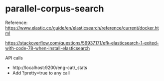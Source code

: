 # parallel-corpus-search

Reference: https://www.elastic.co/guide/en/elasticsearch/reference/current/docker.html

https://stackoverflow.com/questions/56937171/efk-elasticsearch-1-exited-with-code-78-when-install-elasticsearch


API calls
* http://localhost:9200/eng-cat/_stats
* Add ?pretty=true to any call
